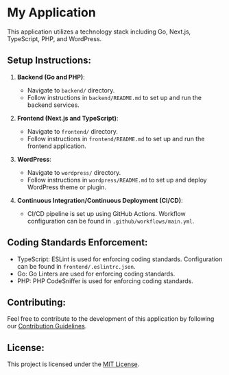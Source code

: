 # My Application

This application utilizes a technology stack including Go, Next.js, TypeScript, PHP, and WordPress.

## Setup Instructions:

1. **Backend (Go and PHP)**:
   - Navigate to `backend/` directory.
   - Follow instructions in `backend/README.md` to set up and run the backend services.

2. **Frontend (Next.js and TypeScript)**:
   - Navigate to `frontend/` directory.
   - Follow instructions in `frontend/README.md` to set up and run the frontend application.

3. **WordPress**:
   - Navigate to `wordpress/` directory.
   - Follow instructions in `wordpress/README.md` to set up and deploy WordPress theme or plugin.

4. **Continuous Integration/Continuous Deployment (CI/CD)**:
   - CI/CD pipeline is set up using GitHub Actions. Workflow configuration can be found in `.github/workflows/main.yml`.

## Coding Standards Enforcement:

- TypeScript: ESLint is used for enforcing coding standards. Configuration can be found in `frontend/.eslintrc.json`.
- Go: Go Linters are used for enforcing coding standards.
- PHP: PHP CodeSniffer is used for enforcing coding standards.

## Contributing:

Feel free to contribute to the development of this application by following our [Contribution Guidelines](CONTRIBUTING.md).

## License:

This project is licensed under the [MIT License](LICENSE).
